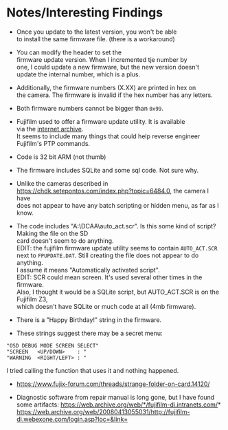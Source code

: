 # Notes/Interesting Findings

- Once you update to the latest version, you won't be able  
to install the same firmware file. (there is a workaround)  

- You can modify the header to set the  
firmware update version. When I incremented tje number by  
one, I could update a new firmware, but the new version doesn't  
update the internal number, which is a plus.  
- Additionally, the firmware numbers (X.XX) are printed in hex on  
the camera. The firmware is invalid if the hex number has any letters.  
- Both firmware numbers cannot be bigger than `0x99`.  

- Fujifilm used to offer a firmware update utility. It is available  
via the [internet archive](https://web.archive.org/web/20110318083436if_/http://www.fujifilm.com/support/digital_cameras/software/firmware/sdhc/exe/index/FPUpdateV.exe).  
It seems to include many things that could help reverse engineer  
Fujifilm's PTP commands.  

- Code is 32 bit ARM (not thumb)  

- The firmware includes SQLite and some sql code. Not sure why.  

- Unlike the cameras described in https://chdk.setepontos.com/index.php?topic=6484.0, the camera I have  
does not appear to have any batch scripting or hidden menu, as far as I know.  

- The code includes "A:\DCAA\auto_act.scr". Is this some kind of script? Making the file on the SD  
card doesn't seem to do anything.  
EDIT: the fujifilm firmware update utility seems to contain `AUTO_ACT.SCR`  
next to `FPUPDATE.DAT`. Still creating the file does not appear to do anything.  
I assume it means "Automatically activated script".  
EDIT: SCR could mean screen. It's used several other times in the firmware.  
Also, I thought it would be a SQLite script, but AUTO_ACT.SCR is on the Fujifilm Z3,  
which doesn't have SQLite or much code at all (4mb firmware).  

- There is a "Happy Birthday!" string in the firmware.  

- These strings suggest there may be a secret menu:  
```
"OSD DEBUG MODE SCREEN SELECT"  
"SCREEN   <UP/DOWN>    : "  
"WARNING  <RIGHT/LEFT> : "  
```
I tried calling the function that uses it and nothing happened.

- https://www.fujix-forum.com/threads/strange-folder-on-card.14120/

- Diagnostic software from repair manual is long gone, but I have found  
some artifacts: 
https://web.archive.org/web/*/fujifilm-di.intranets.com/*
https://web.archive.org/web/20080413055031/http://fujifilm-di.webexone.com/login.asp?loc=&link=
